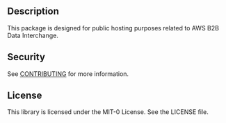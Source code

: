 ## Description

This package is designed for public hosting purposes related to AWS B2B Data Interchange.

## Security

See [CONTRIBUTING](CONTRIBUTING.md#security-issue-notifications) for more information.

## License

This library is licensed under the MIT-0 License. See the LICENSE file.

